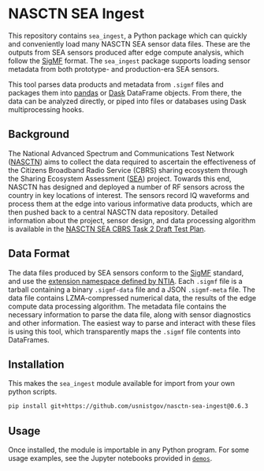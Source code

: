 # NASCTN SEA Ingest

This repository contains `sea_ingest`, a Python package which can quickly and conveniently load many NASCTN SEA sensor data files. These are the outputs from SEA sensors produced after edge compute analysis, which follow the [SigMF](https://github.com/sigmf/sigmf) format. The `sea_ingest` package supports loading sensor metadata from both prototype- and production-era SEA sensors.

This tool parses data products and metadata from `.sigmf` files and packages them into [pandas](https://pandas.pydata.org/) or [Dask](https://www.dask.org/) DataFrame objects. From there, the data can be analyzed directly, or piped into files or databases using Dask multiprocessing hooks.

## Background

The National Advanced Spectrum and Communications Test Network ([NASCTN](https://www.nist.gov/ctl/nasctn/about)) aims to collect the data required to ascertain the effectiveness of the Citizens Broadband Radio Service (CBRS) sharing ecosystem through the Sharing Ecosystem Assessment ([SEA](https://www.nist.gov/programs-projects/cbrs-sharing-ecosystem-assessment)) project. Towards this end, NASCTN has designed and deployed a number of RF sensors across the country in key locations of interest. The sensors record IQ waveforms and process them at the edge into various informative data products, which are then pushed back to a central NASCTN data repository. Detailed information about the project, sensor design, and data processing algorithm is available in the [NASCTN SEA CBRS Task 2 Draft Test Plan](https://www.nist.gov/document/nasctn-cbrs-sea-task-2-draft-test-plan-december-2023).

## Data Format

The data files produced by SEA sensors conform to the [SigMF](https://github.com/sigmf/sigmf) standard, and use the [extension namespace defined by NTIA](https://github.com/NTIA/sigmf-ns-ntia). Each `.sigmf` file is a tarball containing a binary `.sigmf-data` file and a JSON `.sigmf-meta` file. The data file contains LZMA-compressed numerical data, the results of the edge compute data processing algorithm. The metadata file contains the necessary information to parse the data file, along with sensor diagnostics and other information. The easiest way to parse and interact with these files is using this tool, which transparently maps the `.sigmf` file contents into DataFrames.

## Installation

This makes the `sea_ingest` module available for import from your own python scripts.

```bash
pip install git+https://github.com/usnistgov/nasctn-sea-ingest@0.6.3
```

## Usage

Once installed, the module is importable in any Python program. For some usage examples,
see the Jupyter notebooks provided in [`demos`](https://github.com/usnistgov/nasctn-sea-ingest/tree/main/demos).
